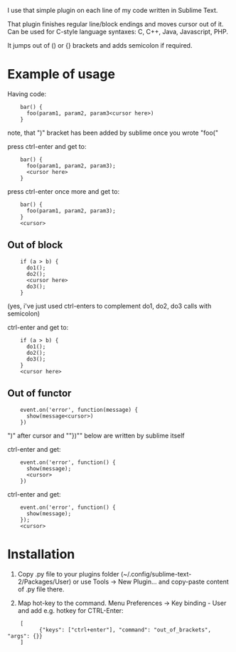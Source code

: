 I use that simple plugin on each line of my code written in Sublime Text.

That plugin finishes regular line/block endings and moves cursor out of it. 
Can be used for C-style language syntaxes: C, C++, Java, Javascript, PHP.

It jumps out of () or {} brackets and adds semicolon if required.

Example of usage
================

Having code:
```
    bar() {
      foo(param1, param2, param3<cursor here>)
    }
```

note, that ")" bracket has been added by sublime once you wrote "foo("

press ctrl-enter and get to:
```
    bar() {
      foo(param1, param2, param3);
      <cursor here>
    }
```

press ctrl-enter once more and get to:
```
    bar() {
      foo(param1, param2, param3);
    }
    <cursor>
```

Out of block
------------
```
    if (a > b) {
      do1();
      do2();
      <cursor here>
      do3();
    }
```

(yes, i've just used ctrl-enters to complement do1, do2, do3 calls with semicolon)

ctrl-enter and get to:
```
    if (a > b) {
      do1();
      do2();
      do3();
    }
    <cursor here>
```

Out of functor
--------------
```
    event.on('error', function(message) {
      show(message<cursor>)
    })
```
")" after cursor and ""})"" below are written by sublime itself

ctrl-enter and get:
```
    event.on('error', function() {
      show(message);
      <cursor>
    })
```
ctrl-enter and get:
```
    event.on('error', function() {
      show(message);
    });
    <cursor>
```

Installation
============

1. Copy .py file to your plugins folder (~/.config/sublime-text-2/Packages/User) or use Tools -> New Plugin...
and copy-paste content of .py file there.

2. Map hot-key to the command. Menu Preferences -> Key binding - User and add e.g. hotkey for CTRL-Enter:
```
    [
	      {"keys": ["ctrl+enter"], "command": "out_of_brackets", "args": {}}
    ]
```
